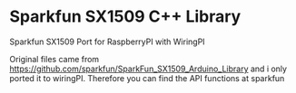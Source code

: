# Sparkfun SX1509 C++ Library
Sparkfun SX1509 Port for RaspberryPI with WiringPI

Original files came from https://github.com/sparkfun/SparkFun_SX1509_Arduino_Library and i only ported it to wiringPI. Therefore you can find the API functions at sparkfun
